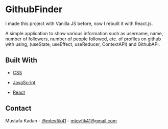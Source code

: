 # GithubFinder

I made this project with Vanilla JS before, now I rebuilt it with React.js.
</br>

A simple application to show various information such as username, name, number of followers, number of people followed,
etc. of profiles on github with using, (useState, useEffect, useReducer, ContextAPI) and GithubAPI.

## Built With

- [CSS](https://en.wikipedia.org/wiki/CSS)

- [JavaScript](https://www.javascript.com/)

- [React](https://reactjs.org/)

<!-- LICENSE -->

## Contact

Mustafa Kadan - [@mtevfik41](https://twitter.com/mtevfik41) - mtevfik41@gmail.com
